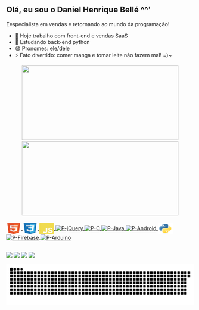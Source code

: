 ## Olá, eu sou o Daniel Henrique Bellé ^^'

Eespecialista em vendas e retornando ao mundo da programação!

- 🔭 Hoje trabalho com front-end e vendas SaaS
- 🌱 Estudando back-end python
- 😄 Pronomes: ele/dele
- ⚡ Fato divertido: comer manga e tomar leite não fazem mal! =)~

<div align="center">
  <a href="https://github.com/danielbelle">
  <img height="200em" width="420em" src="https://github-readme-stats.vercel.app/api?username=danielbelle&show_icons=true&theme=dark&include_all_commits=true&count_private=true"/>
  <img height="200em" width="420em" src="https://github-readme-stats.vercel.app/api/top-langs/?username=danielbelle&layout=compact&langs_count=7&theme=dark"/>
</div>
<div style="display: inline_block"><br>
  <img align="center" alt="P-HTML" height="30" width="40" src="https://raw.githubusercontent.com/devicons/devicon/master/icons/html5/html5-original.svg">
  <img align="center" alt="P-CSS" height="30" width="40" src="https://raw.githubusercontent.com/devicons/devicon/master/icons/css3/css3-original.svg">
  <img align="center" alt="P-Js" height="30" width="40" src="https://raw.githubusercontent.com/devicons/devicon/master/icons/javascript/javascript-plain.svg">
  <img align="center" alt="P-jQuery" height="30" width="40" src="https://cdn.jsdelivr.net/gh/devicons/devicon/icons/jquery/jquery-original-wordmark.svg">
  <img align="center" alt="P-C" height="30" width="40" src="https://cdn.jsdelivr.net/gh/devicons/devicon/icons/c/c-original.svg">
  <img align="center" alt="P-Java" height="30" width="40" src="https://cdn.jsdelivr.net/gh/devicons/devicon/icons/java/java-original-wordmark.svg">  
  <img align="center" alt="P-Android" height="30" width="40" src="https://cdn.jsdelivr.net/gh/devicons/devicon/icons/android/android-original.svg">    
  <img align="center" alt="P-Python" height="30" width="40" src="https://raw.githubusercontent.com/devicons/devicon/master/icons/python/python-original.svg">
  <img align="center" alt="P-Firebase" height="30" width="40" src="https://cdn.jsdelivr.net/gh/devicons/devicon/icons/firebase/firebase-plain-wordmark.svg">
  <img align="center" alt="P-Arduino" height="30" width="40" src="https://cdn.jsdelivr.net/gh/devicons/devicon/icons/arduino/arduino-original-wordmark.svg">
</div>
  
  ##
 
<div>   
  <a href="https://www.linkedin.com/in/danielhenriquebelle" target="_blank"><img src="https://img.shields.io/badge/-LinkedIn-%230077B5?style=for-the-badge&logo=linkedin&logoColor=white" target="_blank"></a> 
  <a href="https://www.youtube.com/channel/UCafXv61lXww1OnBXlLTmHow" target="_blank"><img src="https://img.shields.io/badge/YouTube-FF0000?style=for-the-badge&logo=youtube&logoColor=white" target="_blank"></a>
  <a href="https://www.instagram.com/oponjaa" target="_blank"><img src="https://img.shields.io/badge/-Instagram-%23E4405F?style=for-the-badge&logo=instagram&logoColor=white" target="_blank"></a>
  <a href = "mailto:henrique.danielb@gmail.com"><img src="https://img.shields.io/badge/-Gmail-%23333?style=for-the-badge&logo=gmail&logoColor=white" target="_blank"></a>

 
  ![Snake animation](https://github.com/danielbelle/danielbelle/blob/output/github-contribution-grid-snake.svg)
 
</div>
